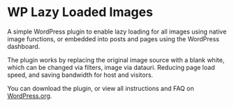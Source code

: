 # WP Lazy Loaded Images

A simple WordPress plugin to enable lazy loading for all images using native image functions, or embedded into posts and pages using the WordPress dashboard.

The plugin works by replacing the original image source with a blank white, which can be changed via filters, image via datauri. Reducing page load speed, and saving bandwidth for host and visitors.

You can download the plugin, or view all instructions and FAQ on [WordPress.org](https://wordpress.org/plugins/wp-lazy-loaded-images/).